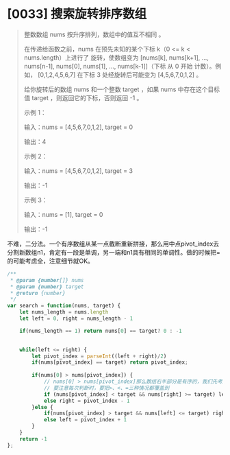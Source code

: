 # [0033] 搜索旋转排序数组

> 整数数组 nums 按升序排列，数组中的值互不相同 。
>
> 在传递给函数之前，nums 在预先未知的某个下标 k（0 <= k < nums.length）上进行了 旋转，使数组变为 [nums[k], nums[k+1], ..., nums[n-1], nums[0], nums[1], ..., nums[k-1]]（下标 从 0 开始 计数）。例如， [0,1,2,4,5,6,7] 在下标 3 处经旋转后可能变为 [4,5,6,7,0,1,2] 。
>
> 给你旋转后的数组 nums 和一个整数 target ，如果 nums 中存在这个目标值 target ，则返回它的下标，否则返回 -1 。
>
> 示例 1：
> 
> 输入：nums = [4,5,6,7,0,1,2], target = 0
>
> 输出：4
>
> 示例 2：
>
> 输入：nums = [4,5,6,7,0,1,2], target = 3
>
> 输出：-1
>
> 示例 3：
>
> 输入：nums = [1], target = 0
>
>输出：-1

不难，二分法。一个有序数组从某一点截断重新拼接，那么用中点pivot_index去分割新数组n1，肯定有一段是单调，另一端和n1具有相同的单调性。做的时候把=的可能考虑全，注意细节就OK。
```js
/**
 * @param {number[]} nums
 * @param {number} target
 * @return {number}
 */
var search = function(nums, target) {
    let nums_length = nums.length
    let left = 0, right = nums_length - 1

    if(nums_length == 1) return nums[0] == target? 0 : -1
    

    while(left <= right) {
        let pivot_index = parseInt((left + right)/2)
        if(nums[pivot_index] == target) return pivot_index;  
        
        if(nums[0] > nums[pivot_index]) {   
            // nums[0] > nums[pivot_index]那么数组右半部分是有序的，我们先考虑落在右半部分的情况
            // 要注意每次判断时，要把>、<、=三种情况都覆盖到
            if (nums[pivot_index] < target && nums[right] >= target) left = pivot_index + 1
            else right = pivot_index - 1
        }else {
            if(nums[pivot_index] > target && nums[left] <= target) right = pivot_index - 1
            else left = pivot_index + 1
        }
    }
    return -1
};
```